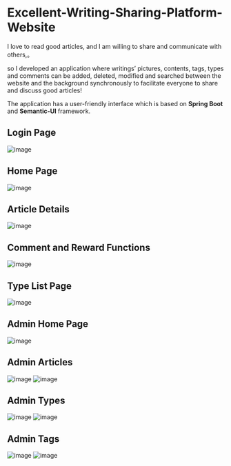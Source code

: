 # Excellent-Writing-Sharing-Platform-Website

I love to read good articles, and I am willing to share and communicate with others,。

so I developed an application where writings’ pictures, contents, tags, types and comments can be added, deleted, modified and searched between the website and the background synchronously to facilitate everyone to share and discuss good articles! 

The application has a user-friendly interface which is based on **Spring Boot** and **Semantic-UI** framework. 

## Login Page

![image](https://github.com/zc87-Leo/Excellent_Writing_Sharing_Platform_Web_App/blob/master/images/login.png)

## Home Page

![image](https://github.com/zc87-Leo/Excellent_Writing_Sharing_Platform_Web_App/blob/master/images/home.png)

## Article Details

![image](https://github.com/zc87-Leo/Excellent_Writing_Sharing_Platform_Web_App/blob/master/images/detail.png)

## Comment and Reward Functions

![image](https://github.com/zc87-Leo/Excellent_Writing_Sharing_Platform_Web_App/blob/master/images/commentReward.png)

## Type List Page
![image](https://github.com/zc87-Leo/StarParking-Web-App/blob/master/types.png)

## Admin Home Page
![image](https://github.com/zc87-Leo/StarParking-Web-App/blob/master/admin.png)

## Admin Articles
![image](https://github.com/zc87-Leo/StarParking-Web-App/blob/master/adminblog1.png)
![image](https://github.com/zc87-Leo/StarParking-Web-App/blob/master/adminblog2.png)

## Admin Types
![image](https://github.com/zc87-Leo/StarParking-Web-App/blob/master/admintype1.png)
![image](https://github.com/zc87-Leo/StarParking-Web-App/blob/master/admintype2.png)

## Admin Tags
![image](https://github.com/zc87-Leo/StarParking-Web-App/blob/master/admintag1.png)
![image](https://github.com/zc87-Leo/StarParking-Web-App/blob/master/admintag1.png)



